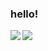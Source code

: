 ### hello!



<a href="https://github.com/mztheus/github-readme-stats"> 
  <img align="left" src="https://github-readme-stats.vercel.app/api?username=mztheus&count_private=true&show_icons=true&theme=dracula" />
</a>
<a href="https://github.com/mztheus/github-readme-stats">
  <img align="left" src="https://github-readme-stats.vercel.app/api/top-langs/?username=mztheus&theme=dracula" />
</a>
